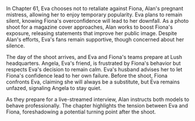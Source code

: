 In Chapter 61, Eva chooses not to retaliate against Fiona, Alan's pregnant mistress, allowing her to enjoy temporary popularity. Eva plans to remain silent, knowing Fiona's overconfidence will lead to her downfall. As a photo shoot for a magazine cover approaches, Alan works to boost Fiona's exposure, releasing statements that improve her public image. Despite Alan's efforts, Eva's fans remain supportive, though concerned about her silence.

The day of the shoot arrives, and Eva and Fiona's teams prepare at Lush headquarters. Angela, Eva's friend, is frustrated by Fiona's behavior but respects Eva's decision to remain calm. Eva's husband advises her to let Fiona's confidence lead to her own failure. Before the shoot, Fiona confronts Eva, claiming she will always be a substitute, but Eva remains unfazed, signaling Angela to stay quiet.

As they prepare for a live-streamed interview, Alan instructs both models to behave professionally. The chapter highlights the tension between Eva and Fiona, foreshadowing a potential turning point after the shoot.